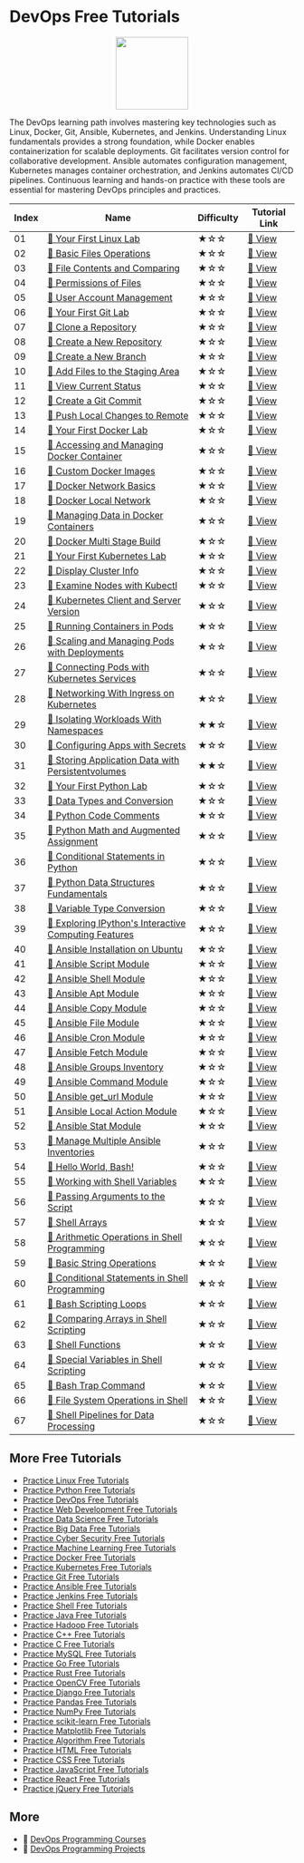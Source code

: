 # DevOps Free Tutorials

<div align="center">
<img width="128px" src="https://file.labex.io/path/a3Od9y18p0bV.png">
</div>

The DevOps learning path involves mastering key technologies such as Linux, Docker, Git, Ansible, Kubernetes, and Jenkins. Understanding Linux fundamentals provides a strong foundation, while Docker enables containerization for scalable deployments. Git facilitates version control for collaborative development. Ansible automates configuration management, Kubernetes manages container orchestration, and Jenkins automates CI/CD pipelines. Continuous learning and hands-on practice with these tools are essential for mastering DevOps principles and practices.

|   Index | Name                                                                                                                                            | Difficulty   | Tutorial Link                                                                                        |
|---------|-------------------------------------------------------------------------------------------------------------------------------------------------|--------------|------------------------------------------------------------------------------------------------------|
|      01 | [📖 Your First Linux Lab](https://labex.io/tutorials/linux-your-first-linux-lab-270253)                                                          | ★☆☆          | [🔗 View](https://labex.io/tutorials/linux-your-first-linux-lab-270253)                               |
|      02 | [📖 Basic Files Operations](https://labex.io/tutorials/linux-basic-files-operations-270248)                                                      | ★☆☆          | [🔗 View](https://labex.io/tutorials/linux-basic-files-operations-270248)                             |
|      03 | [📖 File Contents and Comparing](https://labex.io/tutorials/linux-file-contents-and-comparing-270251)                                            | ★☆☆          | [🔗 View](https://labex.io/tutorials/linux-file-contents-and-comparing-270251)                        |
|      04 | [📖 Permissions of Files](https://labex.io/tutorials/linux-permissions-of-files-270252)                                                          | ★☆☆          | [🔗 View](https://labex.io/tutorials/linux-permissions-of-files-270252)                               |
|      05 | [📖 User Account Management](https://labex.io/tutorials/linux-user-account-management-49)                                                        | ★☆☆          | [🔗 View](https://labex.io/tutorials/linux-user-account-management-49)                                |
|      06 | [📖 Your First Git Lab](https://labex.io/tutorials/git-your-first-git-lab-92739)                                                                 | ★☆☆          | [🔗 View](https://labex.io/tutorials/git-your-first-git-lab-92739)                                    |
|      07 | [📖 Clone a Repository](https://labex.io/tutorials/git-clone-a-repository-12707)                                                                 | ★☆☆          | [🔗 View](https://labex.io/tutorials/git-clone-a-repository-12707)                                    |
|      08 | [📖 Create a New Repository](https://labex.io/tutorials/git-create-a-new-repository-12718)                                                       | ★☆☆          | [🔗 View](https://labex.io/tutorials/git-create-a-new-repository-12718)                               |
|      09 | [📖 Create a New Branch](https://labex.io/tutorials/git-create-a-new-branch-12714)                                                               | ★☆☆          | [🔗 View](https://labex.io/tutorials/git-create-a-new-branch-12714)                                   |
|      10 | [📖 Add Files to the Staging Area](https://labex.io/tutorials/git-add-files-to-the-staging-area-12761)                                           | ★☆☆          | [🔗 View](https://labex.io/tutorials/git-add-files-to-the-staging-area-12761)                         |
|      11 | [📖 View Current Status](https://labex.io/tutorials/git-view-current-status-12781)                                                               | ★☆☆          | [🔗 View](https://labex.io/tutorials/git-view-current-status-12781)                                   |
|      12 | [📖 Create a Git Commit](https://labex.io/tutorials/git-create-a-git-commit-12715)                                                               | ★☆☆          | [🔗 View](https://labex.io/tutorials/git-create-a-git-commit-12715)                                   |
|      13 | [📖 Push Local Changes to Remote](https://labex.io/tutorials/git-push-local-changes-to-remote-12748)                                             | ★☆☆          | [🔗 View](https://labex.io/tutorials/git-push-local-changes-to-remote-12748)                          |
|      14 | [📖 Your First Docker Lab](https://labex.io/tutorials/docker-your-first-docker-lab-92719)                                                        | ★☆☆          | [🔗 View](https://labex.io/tutorials/docker-your-first-docker-lab-92719)                              |
|      15 | [📖 Accessing and Managing Docker Container](https://labex.io/tutorials/docker-accessing-and-managing-docker-container-7770)                     | ★☆☆          | [🔗 View](https://labex.io/tutorials/docker-accessing-and-managing-docker-container-7770)             |
|      16 | [📖 Custom Docker Images](https://labex.io/tutorials/docker-custom-docker-images-8196)                                                           | ★☆☆          | [🔗 View](https://labex.io/tutorials/docker-custom-docker-images-8196)                                |
|      17 | [📖 Docker Network Basics](https://labex.io/tutorials/docker-docker-network-basics-8445)                                                         | ★☆☆          | [🔗 View](https://labex.io/tutorials/docker-docker-network-basics-8445)                               |
|      18 | [📖 Docker Local Network](https://labex.io/tutorials/docker-docker-local-network-16256)                                                          | ★☆☆          | [🔗 View](https://labex.io/tutorials/docker-docker-local-network-16256)                               |
|      19 | [📖 Managing Data in Docker Containers](https://labex.io/tutorials/docker-managing-data-in-docker-containers-8106)                               | ★☆☆          | [🔗 View](https://labex.io/tutorials/docker-managing-data-in-docker-containers-8106)                  |
|      20 | [📖 Docker Multi Stage Build](https://labex.io/tutorials/docker-docker-multi-stage-build-8193)                                                   | ★☆☆          | [🔗 View](https://labex.io/tutorials/docker-docker-multi-stage-build-8193)                            |
|      21 | [📖 Your First Kubernetes Lab](https://labex.io/tutorials/kubernetes-your-first-kubernetes-lab-92733)                                            | ★☆☆          | [🔗 View](https://labex.io/tutorials/kubernetes-your-first-kubernetes-lab-92733)                      |
|      22 | [📖 Display Cluster Info](https://labex.io/tutorials/kubernetes-display-cluster-info-8426)                                                       | ★☆☆          | [🔗 View](https://labex.io/tutorials/kubernetes-display-cluster-info-8426)                            |
|      23 | [📖 Examine Nodes with Kubectl](https://labex.io/tutorials/kubernetes-examine-nodes-with-kubectl-9790)                                           | ★☆☆          | [🔗 View](https://labex.io/tutorials/kubernetes-examine-nodes-with-kubectl-9790)                      |
|      24 | [📖 Kubernetes Client and Server Version](https://labex.io/tutorials/kubernetes-kubernetes-client-and-server-version-9197)                       | ★☆☆          | [🔗 View](https://labex.io/tutorials/kubernetes-kubernetes-client-and-server-version-9197)            |
|      25 | [📖 Running Containers in Pods](https://labex.io/tutorials/kubernetes-running-containers-in-pods-14998)                                          | ★☆☆          | [🔗 View](https://labex.io/tutorials/kubernetes-running-containers-in-pods-14998)                     |
|      26 | [📖 Scaling and Managing Pods with Deployments](https://labex.io/tutorials/kubernetes-scaling-and-managing-pods-with-deployments-9675)           | ★☆☆          | [🔗 View](https://labex.io/tutorials/kubernetes-scaling-and-managing-pods-with-deployments-9675)      |
|      27 | [📖 Connecting Pods with Kubernetes Services](https://labex.io/tutorials/kubernetes-connecting-pods-with-kubernetes-services-15815)              | ★☆☆          | [🔗 View](https://labex.io/tutorials/kubernetes-connecting-pods-with-kubernetes-services-15815)       |
|      28 | [📖 Networking With Ingress on Kubernetes](https://labex.io/tutorials/kubernetes-networking-with-ingress-on-kubernetes-9681)                     | ★☆☆          | [🔗 View](https://labex.io/tutorials/kubernetes-networking-with-ingress-on-kubernetes-9681)           |
|      29 | [📖 Isolating Workloads With Namespaces](https://labex.io/tutorials/kubernetes-isolating-workloads-with-namespaces-9199)                         | ★★☆          | [🔗 View](https://labex.io/tutorials/kubernetes-isolating-workloads-with-namespaces-9199)             |
|      30 | [📖 Configuring Apps with Secrets](https://labex.io/tutorials/kubernetes-configuring-apps-with-secrets-8448)                                     | ★☆☆          | [🔗 View](https://labex.io/tutorials/kubernetes-configuring-apps-with-secrets-8448)                   |
|      31 | [📖 Storing Application Data with Persistentvolumes](https://labex.io/tutorials/kubernetes-storing-application-data-with-persistentvolumes-9685) | ★★☆          | [🔗 View](https://labex.io/tutorials/kubernetes-storing-application-data-with-persistentvolumes-9685) |
|      32 | [📖 Your First Python Lab](https://labex.io/tutorials/python-your-first-python-lab-270256)                                                       | ★☆☆          | [🔗 View](https://labex.io/tutorials/python-your-first-python-lab-270256)                             |
|      33 | [📖 Data Types and Conversion](https://labex.io/tutorials/python-data-types-and-conversion-290726)                                               | ★☆☆          | [🔗 View](https://labex.io/tutorials/python-data-types-and-conversion-290726)                         |
|      34 | [📖 Python Code Comments](https://labex.io/tutorials/python-python-code-comments-72)                                                             | ★☆☆          | [🔗 View](https://labex.io/tutorials/python-python-code-comments-72)                                  |
|      35 | [📖 Python Math and Augmented Assignment](https://labex.io/tutorials/python-python-math-and-augmented-assignment-88)                             | ★☆☆          | [🔗 View](https://labex.io/tutorials/python-python-math-and-augmented-assignment-88)                  |
|      36 | [📖 Conditional Statements in Python](https://labex.io/tutorials/python-conditional-statements-in-python-290723)                                 | ★☆☆          | [🔗 View](https://labex.io/tutorials/python-conditional-statements-in-python-290723)                  |
|      37 | [📖 Python Data Structures Fundamentals](https://labex.io/tutorials/python-python-data-structures-fundamentals-74)                               | ★☆☆          | [🔗 View](https://labex.io/tutorials/python-python-data-structures-fundamentals-74)                   |
|      38 | [📖 Variable Type Conversion](https://labex.io/tutorials/python-variable-type-conversion-95)                                                     | ★☆☆          | [🔗 View](https://labex.io/tutorials/python-variable-type-conversion-95)                              |
|      39 | [📖 Exploring IPython's Interactive Computing Features](https://labex.io/tutorials/python-exploring-ipython-s-interactive-computing-features-83) | ★☆☆          | [🔗 View](https://labex.io/tutorials/python-exploring-ipython-s-interactive-computing-features-83)    |
|      40 | [📖 Ansible Installation on Ubuntu](https://labex.io/tutorials/ansible-ansible-installation-on-ubuntu-67172)                                     | ★☆☆          | [🔗 View](https://labex.io/tutorials/ansible-ansible-installation-on-ubuntu-67172)                    |
|      41 | [📖 Ansible Script Module](https://labex.io/tutorials/ansible-ansible-script-module-289411)                                                      | ★☆☆          | [🔗 View](https://labex.io/tutorials/ansible-ansible-script-module-289411)                            |
|      42 | [📖 Ansible Shell Module](https://labex.io/tutorials/ansible-ansible-shell-module-289409)                                                        | ★☆☆          | [🔗 View](https://labex.io/tutorials/ansible-ansible-shell-module-289409)                             |
|      43 | [📖 Ansible Apt Module](https://labex.io/tutorials/ansible-ansible-apt-module-289651)                                                            | ★☆☆          | [🔗 View](https://labex.io/tutorials/ansible-ansible-apt-module-289651)                               |
|      44 | [📖 Ansible Copy Module](https://labex.io/tutorials/ansible-ansible-copy-module-289653)                                                          | ★☆☆          | [🔗 View](https://labex.io/tutorials/ansible-ansible-copy-module-289653)                              |
|      45 | [📖 Ansible File Module](https://labex.io/tutorials/ansible-ansible-file-module-289654)                                                          | ★☆☆          | [🔗 View](https://labex.io/tutorials/ansible-ansible-file-module-289654)                              |
|      46 | [📖 Ansible Cron Module](https://labex.io/tutorials/ansible-ansible-cron-module-290157)                                                          | ★☆☆          | [🔗 View](https://labex.io/tutorials/ansible-ansible-cron-module-290157)                              |
|      47 | [📖 Ansible Fetch Module](https://labex.io/tutorials/ansible-ansible-fetch-module-290159)                                                        | ★☆☆          | [🔗 View](https://labex.io/tutorials/ansible-ansible-fetch-module-290159)                             |
|      48 | [📖 Ansible Groups Inventory](https://labex.io/tutorials/ansible-ansible-groups-inventory-290160)                                                | ★☆☆          | [🔗 View](https://labex.io/tutorials/ansible-ansible-groups-inventory-290160)                         |
|      49 | [📖 Ansible Command Module](https://labex.io/tutorials/ansible-ansible-command-module-290161)                                                    | ★☆☆          | [🔗 View](https://labex.io/tutorials/ansible-ansible-command-module-290161)                           |
|      50 | [📖 Ansible get_url Module](https://labex.io/tutorials/ansible-ansible-get-url-module-290188)                                                    | ★☆☆          | [🔗 View](https://labex.io/tutorials/ansible-ansible-get-url-module-290188)                           |
|      51 | [📖 Ansible Local Action Module](https://labex.io/tutorials/ansible-ansible-local-action-module-290189)                                          | ★☆☆          | [🔗 View](https://labex.io/tutorials/ansible-ansible-local-action-module-290189)                      |
|      52 | [📖 Ansible Stat Module](https://labex.io/tutorials/ansible-ansible-stat-module-290192)                                                          | ★☆☆          | [🔗 View](https://labex.io/tutorials/ansible-ansible-stat-module-290192)                              |
|      53 | [📖 Manage Multiple Ansible Inventories](https://labex.io/tutorials/ansible-manage-multiple-ansible-inventories-290193)                          | ★☆☆          | [🔗 View](https://labex.io/tutorials/ansible-manage-multiple-ansible-inventories-290193)              |
|      54 | [📖 Hello World, Bash!](https://labex.io/tutorials/linux-hello-world-bash-385381)                                                                | ★☆☆          | [🔗 View](https://labex.io/tutorials/linux-hello-world-bash-385381)                                   |
|      55 | [📖 Working with Shell Variables](https://labex.io/tutorials/shell-working-with-shell-variables-385382)                                          | ★☆☆          | [🔗 View](https://labex.io/tutorials/shell-working-with-shell-variables-385382)                       |
|      56 | [📖 Passing Arguments to the Script](https://labex.io/tutorials/linux-passing-arguments-to-the-script-385383)                                    | ★☆☆          | [🔗 View](https://labex.io/tutorials/linux-passing-arguments-to-the-script-385383)                    |
|      57 | [📖 Shell Arrays](https://labex.io/tutorials/shell-shell-arrays-385384)                                                                          | ★☆☆          | [🔗 View](https://labex.io/tutorials/shell-shell-arrays-385384)                                       |
|      58 | [📖 Arithmetic Operations in Shell Programming](https://labex.io/tutorials/shell-arithmetic-operations-in-shell-programming-385385)              | ★☆☆          | [🔗 View](https://labex.io/tutorials/shell-arithmetic-operations-in-shell-programming-385385)         |
|      59 | [📖 Basic String Operations](https://labex.io/tutorials/shell-basic-string-operations-385386)                                                    | ★☆☆          | [🔗 View](https://labex.io/tutorials/shell-basic-string-operations-385386)                            |
|      60 | [📖 Conditional Statements in Shell Programming](https://labex.io/tutorials/linux-conditional-statements-in-shell-programming-385387)            | ★☆☆          | [🔗 View](https://labex.io/tutorials/linux-conditional-statements-in-shell-programming-385387)        |
|      61 | [📖 Bash Scripting Loops](https://labex.io/tutorials/linux-bash-scripting-loops-385388)                                                          | ★☆☆          | [🔗 View](https://labex.io/tutorials/linux-bash-scripting-loops-385388)                               |
|      62 | [📖 Comparing Arrays in Shell Scripting](https://labex.io/tutorials/shell-comparing-arrays-in-shell-scripting-385389)                            | ★☆☆          | [🔗 View](https://labex.io/tutorials/shell-comparing-arrays-in-shell-scripting-385389)                |
|      63 | [📖 Shell Functions](https://labex.io/tutorials/shell-shell-functions-385390)                                                                    | ★☆☆          | [🔗 View](https://labex.io/tutorials/shell-shell-functions-385390)                                    |
|      64 | [📖 Special Variables in Shell Scripting](https://labex.io/tutorials/linux-special-variables-in-shell-scripting-385391)                          | ★☆☆          | [🔗 View](https://labex.io/tutorials/linux-special-variables-in-shell-scripting-385391)               |
|      65 | [📖 Bash Trap Command](https://labex.io/tutorials/shell-bash-trap-command-385392)                                                                | ★☆☆          | [🔗 View](https://labex.io/tutorials/shell-bash-trap-command-385392)                                  |
|      66 | [📖 File System Operations in Shell](https://labex.io/tutorials/linux-file-system-operations-in-shell-385393)                                    | ★☆☆          | [🔗 View](https://labex.io/tutorials/linux-file-system-operations-in-shell-385393)                    |
|      67 | [📖 Shell Pipelines for Data Processing](https://labex.io/tutorials/linux-shell-pipelines-for-data-processing-385394)                            | ★☆☆          | [🔗 View](https://labex.io/tutorials/linux-shell-pipelines-for-data-processing-385394)                |

## More Free Tutorials

- [Practice Linux Free Tutorials](https://github.com/labex-labs/linux-free-tutorials)
- [Practice Python Free Tutorials](https://github.com/labex-labs/python-free-tutorials)
- [Practice DevOps Free Tutorials](https://github.com/labex-labs/devops-free-tutorials)
- [Practice Web Development Free Tutorials](https://github.com/labex-labs/web-development-free-tutorials)
- [Practice Data Science Free Tutorials](https://github.com/labex-labs/data-science-free-tutorials)
- [Practice Big Data Free Tutorials](https://github.com/labex-labs/bigdata-free-tutorials)
- [Practice Cyber Security Free Tutorials](https://github.com/labex-labs/cysec-free-tutorials)
- [Practice Machine Learning Free Tutorials](https://github.com/labex-labs/ml-free-tutorials)
- [Practice Docker Free Tutorials](https://github.com/labex-labs/docker-free-tutorials)
- [Practice Kubernetes Free Tutorials](https://github.com/labex-labs/kubernetes-free-tutorials)
- [Practice Git Free Tutorials](https://github.com/labex-labs/git-free-tutorials)
- [Practice Ansible Free Tutorials](https://github.com/labex-labs/ansible-free-tutorials)
- [Practice Jenkins Free Tutorials](https://github.com/labex-labs/jenkins-free-tutorials)
- [Practice Shell Free Tutorials](https://github.com/labex-labs/shell-free-tutorials)
- [Practice Java Free Tutorials](https://github.com/labex-labs/java-free-tutorials)
- [Practice Hadoop Free Tutorials](https://github.com/labex-labs/hadoop-free-tutorials)
- [Practice C++ Free Tutorials](https://github.com/labex-labs/cpp-free-tutorials)
- [Practice C Free Tutorials](https://github.com/labex-labs/c-free-tutorials)
- [Practice MySQL Free Tutorials](https://github.com/labex-labs/mysql-free-tutorials)
- [Practice Go Free Tutorials](https://github.com/labex-labs/go-free-tutorials)
- [Practice Rust Free Tutorials](https://github.com/labex-labs/rust-free-tutorials)
- [Practice OpenCV Free Tutorials](https://github.com/labex-labs/opencv-free-tutorials)
- [Practice Django Free Tutorials](https://github.com/labex-labs/django-free-tutorials)
- [Practice Pandas Free Tutorials](https://github.com/labex-labs/pandas-free-tutorials)
- [Practice NumPy Free Tutorials](https://github.com/labex-labs/numpy-free-tutorials)
- [Practice scikit-learn Free Tutorials](https://github.com/labex-labs/sklearn-free-tutorials)
- [Practice Matplotlib Free Tutorials](https://github.com/labex-labs/matplotlib-free-tutorials)
- [Practice Algorithm Free Tutorials](https://github.com/labex-labs/algorithm-free-tutorials)
- [Practice HTML Free Tutorials](https://github.com/labex-labs/html-free-tutorials)
- [Practice CSS Free Tutorials](https://github.com/labex-labs/css-free-tutorials)
- [Practice JavaScript Free Tutorials](https://github.com/labex-labs/javascript-free-tutorials)
- [Practice React Free Tutorials](https://github.com/labex-labs/react-free-tutorials)
- [Practice jQuery Free Tutorials](https://github.com/labex-labs/jquery-free-tutorials)


## More

- 🔗 [DevOps Programming Courses](https://github.com/labex-labs/awesome-programming-courses)
- 🔗 [DevOps Programming Projects](https://github.com/labex-labs/awesome-programming-projects)

